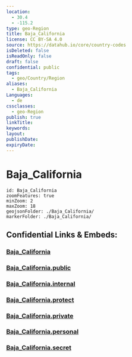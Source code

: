 ```yaml
---
location:
  - 30.4
  - -115.2
type: geo-Region
title: Baja_California
license: CC BY-SA 4.0
source: https://datahub.io/core/country-codes
isDeleted: false
isReadOnly: false
draft: false
confidential: public
tags:
  - geo/Country/Region
aliases:
  - Baja_California
Languages:
  - de
cssclasses:
  - geo-Region
publish: true
linkTitle:
keywords:
layout:
publishDate:
expiryDate:
---
```


# Baja_California

```leaflet
id: Baja_California
zoomFeatures: true 
minZoom: 2 
maxZoom: 18
geojsonFolder: ./Baja_California/
markerFolder: ./Baja_California/
```


## Confidential Links & Embeds: 

### [Baja_California](/_Standards/Earth/Continent/America~Central/Mexico/States~Mexico/Baja_California.md) 

### [Baja_California.public](/_public/Earth/Continent/America~Central/Mexico/States~Mexico/Baja_California.public.md) 

### [Baja_California.internal](/_internal/Earth/Continent/America~Central/Mexico/States~Mexico/Baja_California.internal.md) 

### [Baja_California.protect](/_protect/Earth/Continent/America~Central/Mexico/States~Mexico/Baja_California.protect.md) 

### [Baja_California.private](/_private/Earth/Continent/America~Central/Mexico/States~Mexico/Baja_California.private.md) 

### [Baja_California.personal](/_personal/Earth/Continent/America~Central/Mexico/States~Mexico/Baja_California.personal.md) 

### [Baja_California.secret](/_secret/Earth/Continent/America~Central/Mexico/States~Mexico/Baja_California.secret.md)

